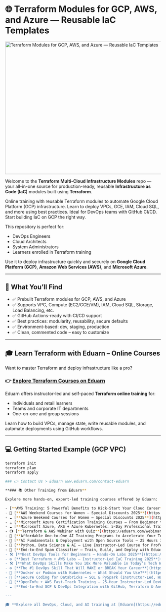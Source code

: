 # 🌐 Terraform Modules for GCP, AWS, and Azure — Reusable IaC Templates

<img width="1081" height="428" alt="Terraform Modules for GCP, AWS, and Azure — Reusable IaC Templates" src="https://github.com/user-attachments/assets/f8944e6e-fb25-4a58-b9b7-f4344f811489" />


Welcome to the **Terraform Multi-Cloud Infrastructure Modules** repo — your all-in-one source for production-ready, reusable **Infrastructure as Code (IaC)** modules built using **Terraform**.

Online training with reusable Terraform modules to automate Google Cloud Platform (GCP) infrastructure. Learn to deploy VPCs, GCE, IAM, Cloud SQL, and more using best practices. Ideal for DevOps teams with GitHub CI/CD. Start building IaC on GCP the right way.

This repository is perfect for:
- DevOps Engineers
- Cloud Architects
- System Administrators
- Learners enrolled in Terraform training

Use it to deploy infrastructure quickly and securely on **Google Cloud Platform (GCP)**, **Amazon Web Services (AWS)**, and **Microsoft Azure**.

---

## 🚀 What You’ll Find

- ✅ Prebuilt Terraform modules for GCP, AWS, and Azure
- ✅ Supports VPC, Compute (EC2/GCE/VM), IAM, Cloud SQL, Storage, Load Balancing, etc.
- ✅ GitHub Actions-ready with CI/CD support
- ✅ Best practices: modularity, reusability, secure defaults
- ✅ Environment-based: dev, staging, production
- ✅ Clean, commented code – easy to customize

---

## 🎓 Learn Terraform with Eduarn – Online Courses

Want to master Terraform and deploy infrastructure like a pro?

### 👉 [Explore Terraform Courses on Eduarn](https://eduarn.com/?search=terraform)

Eduarn offers instructor-led and self-paced **Terraform online training** for:
- Individuals and retail learners
- Teams and corporate IT departments
- One-on-one and group sessions

Learn how to build VPCs, manage state, write reusable modules, and automate deployments using GitHub workflows.

---

## 💻 Getting Started Example (GCP VPC)

```bash
terraform init
terraform plan
terraform apply

### 👉 Contact Us > Eduarn www.eduarn.com/contact-eduarn

**### 📚 Other Training from Eduarn**

Explore more hands-on, expert-led training courses offered by Eduarn:

- [**AWS Training: 5 Powerful Benefits to Kick-Start Your Cloud Career**](https://eduarn.com/training/aws/aws-training-5-powerful-benefits-to-kick-start-your-cloud-career)
- 🚀 [**AWS Weekend Courses for Women – Special Discounts 2025**](https://eduarn.com/training/aws/aws-weekend-courses-for-women-special-discounts-2025)
- ☁️ [**Azure Weekend Courses for Women – Special Discounts 2025**](https://eduarn.com/training/azure/azure-weekend-courses-for-women-special-discounts-2025)
- ☁️ [**Microsoft Azure Certification Training Courses – From Beginner to Expert**](https://eduarn.com/training/azure/microsoft-azure-certification-training-courses)
- ☁️ [**Microsoft Azure, AKS + Azure Kubernetes: 5‑Day Professional Training Program**](https://eduarn.com/training/azure/aks-azure-kubernetes-5‑day-professional-training-on-microsoft-cloud)
- 📺 [**Terraform & AWS Webinar with Quiz**](https://eduarn.com/webinar/terraform-aws-webinar)
- 🤖 [**Affordable One-to-One AI Training Programs to Accelerate Your Tech Career**](https://eduarn.com/training/ai/affordable-one-to-one-ai-training-programs)
- 🧠 [**AI Fundamentals & Deployment with Open Source Tools – 25 Hours Instructor-Led Training**](https://eduarn.com/training/ai/ai-fundamentals-deployment-with-open-source-tools-25-hours-instructor-led-training)
- 🧠 [**Python, Data Science & AI – Live Instructor-Led Course for Professionals & Teams**](https://eduarn.com/training/ai/python-data-science-and-ai-expert-instructor-led-course)
- 🤖 [**End-to-End Spam Classifier – Train, Build, and Deploy with Eduarn's AI Training**](https://eduarn.com/training/ai/end-to-end-spam-classifier-train-build-deploy-with-eduarn-ai-learning)
- 🛠️ [**Best DevOps Tools for Beginners – Hands-On Labs 2025**](https://eduarn.com/training/devops/best-devops-tools-for-beginners-2025)
- ⚙️ [**Best Terraform + AWS Labs – Instructor-Led IaC Training 2025**](https://eduarn.com/training/terraform-aws/best-terraform-aws-labs-2025-instructor-led-iac)
- 🛠️ [**What DevOps Skills Make You 10x More Valuable in Today’s Tech World**](https://eduarn.com/training/devops/what-devops-skills-make-you-10x-more-valuable-in-today-tech-world)
- ⚙️ [**The #1 DevOps Skill That Will MAKE or BREAK Your Career**](https://eduarn.com/training/devops/the-no-1-devops-skill-that-will-make-or-break-your-career)
- 🐳 [**Docker or Podman with Kubernetes – What Should You Use?**](https://eduarn.com/training/containers-orchestrator/docker-or-podman-with-kubernetes)
- 🔐 [**Secure Coding for Databricks – SQL & PySpark (Instructor-Led, Hands-On)**](https://eduarn.com/training/data-engineering/secure-databricks-pyspark-course)
- 🧰 [**OpenTofu + AWS Fast‑Track Training – 25‑Hour Instructor‑Led DevOps Bootcamp**](https://eduarn.com/training/opentofu/best-opentofu-aws-labs-instructor-led-iac)
- ☁️ [**End‑to‑End GCP & DevOps Integration with GitHub, Terraform & Ansible**](https://eduarn.com/training/gcp/devops-gcp-ansible-terraform-github)

---

🎓 **Explore all DevOps, Cloud, and AI training at [Eduarn](https://eduarn.com/?search=terraform)**  


